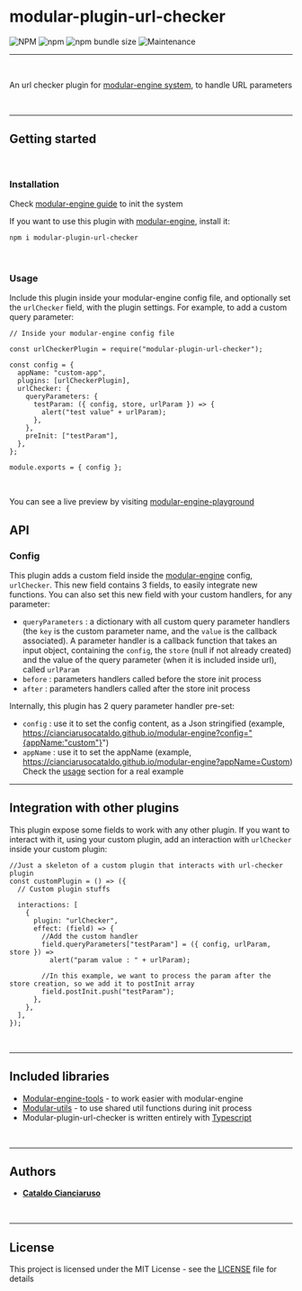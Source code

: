 # modular-plugin-url-checker

![NPM](https://img.shields.io/npm/l/modular-plugin-url-checker?label=License&style=for-the-badge)
![npm](https://img.shields.io/npm/v/modular-plugin-url-checker?color=orange%20&label=Latest%20version&style=for-the-badge&logo=npm)
![npm bundle size](https://img.shields.io/bundlephobia/min/modular-plugin-url-checker?label=Package%20size&style=for-the-badge)
![Maintenance](https://img.shields.io/maintenance/yes/2025?label=Maintained&style=for-the-badge)

---

<br>

An url checker plugin for [modular-engine system](https://github.com/CianciarusoCataldo/modular-engine), to handle URL parameters

<br>

---

## Getting started

<br>

### Installation

Check [modular-engine guide](https://cianciarusocataldo.github.io/modular-engine/docs) to init the system

If you want to use this plugin with [modular-engine](https://github.com/CianciarusoCataldo/modular-engine), install it:

```sh
npm i modular-plugin-url-checker
```

<br>

### Usage

Include this plugin inside your modular-engine config file, and optionally set the `urlChecker` field, with the plugin settings.
For example, to add a custom query parameter:

```tsx
// Inside your modular-engine config file

const urlCheckerPlugin = require("modular-plugin-url-checker");

const config = {
  appName: "custom-app",
  plugins: [urlCheckerPlugin],
  urlChecker: {
    queryParameters: {
      testParam: ({ config, store, urlParam }) => {
        alert("test value" + urlParam);
      },
    },
    preInit: ["testParam"],
  },
};

module.exports = { config };
```

<br>

You can see a live preview by visiting [modular-engine-playground](https://cianciarusocataldo.github.io/modular-engine/)

## API

### Config

This plugin adds a custom field inside the [modular-engine]() config, `urlChecker`. This new field contains 3 fields, to easily integrate new functions. You can also set this new field with your custom handlers, for any parameter:

- `queryParameters` : a dictionary with all custom query parameter handlers (the `key` is the custom parameter name, and the `value` is the callback associated). A parameter handler is a callback function that takes an input object, containing the `config`, the `store` (null if not already created) and the value of the query parameter (when it is included inside url), called `urlParam`
- `before` : parameters handlers called before the store init process
- `after` : parameters handlers called after the store init process

Internally, this plugin has 2 query parameter handler pre-set:

- `config` : use it to set the config content, as a Json stringified (example, https://cianciarusocataldo.github.io/modular-engine?config="{appName:"custom"}")
- `appName` : use it to set the appName (example, https://cianciarusocataldo.github.io/modular-engine?appName=Custom)
  Check the [usage](#usage) section for a real example

---

## Integration with other plugins

This plugin expose some fields to work with any other plugin. If you want to interact with it, using your custom plugin, add an interaction with `urlChecker` inside your custom plugin:

```tsx
//Just a skeleton of a custom plugin that interacts with url-checker plugin
const customPlugin = () => ({
  // Custom plugin stuffs

  interactions: [
    {
      plugin: "urlChecker",
      effect: (field) => {
        //Add the custom handler
        field.queryParameters["testParam"] = ({ config, urlParam, store }) =>
          alert("param value : " + urlParam);

        //In this example, we want to process the param after the store creation, so we add it to postInit array
        field.postInit.push("testParam");
      },
    },
  ],
});
```

<br>

---

## Included libraries

- [Modular-engine-tools](https://github.com/CianciarusoCataldo/modular-engine-tools) - to work easier with modular-engine
- [Modular-utils](https://github.com/CianciarusoCataldo/modular-utils) - to use shared util functions during init process
- Modular-plugin-url-checker is written entirely with [Typescript](https://www.typescriptlang.org/)

<br>

---

## Authors

- [**Cataldo Cianciaruso**](https://github.com/CianciarusoCataldo)

<br>

---

## License

This project is licensed under the MIT License - see the [LICENSE](LICENSE) file for details
